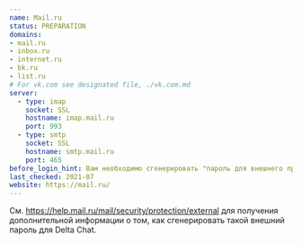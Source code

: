 ```yaml
---
name: Mail.ru
status: PREPARATION
domains:
- mail.ru
- inbox.ru
- internet.ru
- bk.ru
- list.ru
# For vk.com see designated file, ./vk.com.md
server:
  - type: imap
    socket: SSL
    hostname: imap.mail.ru
    port: 993
  - type: smtp
    socket: SSL
    hostname: smtp.mail.ru
    port: 465
before_login_hint: Вам необходимо сгенерировать "пароль для внешнего приложения" в веб-интерфейсе mail.ru, чтобы mail.ru работал с Delta Chat.
last_checked: 2021-07
website: https://mail.ru/
---
```


См. <https://help.mail.ru/mail/security/protection/external> для получения
дополнительной информации о том, как сгенерировать такой внешний пароль для
Delta Chat.

